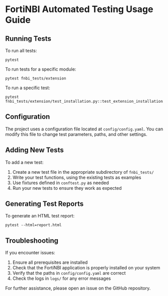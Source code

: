 # FortiNBI Automated Testing Usage Guide

## Running Tests

To run all tests:

```
pytest
```

To run tests for a specific module:

```
pytest fnbi_tests/extension
```

To run a specific test:

```
pytest fnbi_tests/extension/test_installation.py::test_extension_installation
```

## Configuration

The project uses a configuration file located at `config/config.yaml`. You can modify this file to change test parameters, paths, and other settings.

## Adding New Tests

To add a new test:

1. Create a new test file in the appropriate subdirectory of `fnbi_tests/`
2. Write your test functions, using the existing tests as examples
3. Use fixtures defined in `conftest.py` as needed
4. Run your new tests to ensure they work as expected

## Generating Test Reports

To generate an HTML test report:

```
pytest --html=report.html
```

## Troubleshooting

If you encounter issues:

1. Ensure all prerequisites are installed
2. Check that the FortiNBI application is properly installed on your system
3. Verify that the paths in `config/config.yaml` are correct
4. Check the logs in `logs/` for any error messages

For further assistance, please open an issue on the GitHub repository.